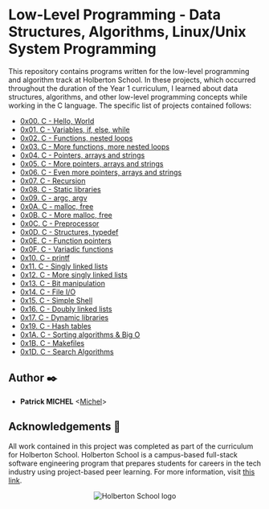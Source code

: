 # Low-Level Programming - Data Structures, Algorithms, Linux/Unix System Programming

This repository contains programs written for the low-level programming and
algorithm track at Holberton School. In these projects, which  occurred
throughout the duration of the Year 1 curriculum, I learned about data
structures, algorithms, and other low-level programming concepts while
working in the C language. The specific list of projects contained follows:

* [0x00. C - Hello, World](./hello_world)
* [0x01. C - Variables, if, else, while](.0x01-variables_if_else_while)
* [0x02. C - Functions, nested loops](./functions_nested_loops)
* [0x03. C - More functions, more nested loops](./more_functions_nested_loops)
* [0x04. C - Pointers, arrays and strings](./pointers_arrays_strings)
* [0x05. C - More pointers, arrays and strings](./pointers_arrays_strings)
* [0x06. C - Even more pointers, arrays and strings](./pointers_arrays_strings)
* [0x07. C - Recursion](./recursion)
* [0x08. C - Static libraries](./static_libraries)
* [0x09. C - argc, argv](./argc_argv)
* [0x0A. C - malloc, free](./malloc_free)
* [0x0B. C - More malloc, free](./more_malloc_free)
* [0x0C. C - Preprocessor](./preprocessor)
* [0x0D. C - Structures, typedef](./structures_typedef)
* [0x0E. C - Function pointers](./function_pointers)
* [0x0F. C - Variadic functions](./variadic_functions)
* [0x10. C - printf](./printf/tree/master)
* [0x11. C - Singly linked lists](./singly_linked_lists)
* [0x12. C - More singly linked lists](./more_singly_linked_lists)
* [0x13. C - Bit manipulation](./bit_manipulation)
* [0x14. C - File I/O](./file_io)
* [0x15. C - Simple Shell](https://github.com/Pmichel74/simple_shell/tree/master)
* [0x16. C - Doubly linked lists](./doubly_linked_lists)
* [0x17. C - Dynamic libraries](./dynamic_libraries)
* [0x19. C - Hash tables](./hash_tables)
* [0x1A. C - Sorting algorithms & Big O](./sorting_algorithms)
* [0x1B. C - Makefiles](./makefiles)
* [0x1D. C - Search Algorithms](./0x1D-search_algorithms)

## Author :black_nib:

* __Patrick MICHEL__ <[Michel](https://github.com/Pmichel74)>

## Acknowledgements :pray:

All work contained in this project was completed as part of the curriculum for
Holberton School. Holberton School is a campus-based full-stack software
engineering program that prepares students for careers in the tech industry
using project-based peer learning. For more information, visit
[this link](https://www.holbertonschool.com/).

<p align="center">
  <img
    src="http://www.holbertonschool.com/holberton-logo.png"
    alt="Holberton School logo">
</p>

